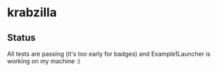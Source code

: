 # krabzilla




## Status

All tests are passing (it's too early for badges) and Example1Launcher is working on my machine :)

